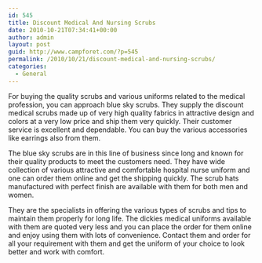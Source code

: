 ```yaml
---
id: 545
title: Discount Medical And Nursing Scrubs
date: 2010-10-21T07:34:41+00:00
author: admin
layout: post
guid: http://www.campforet.com/?p=545
permalink: /2010/10/21/discount-medical-and-nursing-scrubs/
categories:
  - General
---
```

For buying the quality scrubs and various uniforms related to the medical profession, you can approach blue sky scrubs. They supply the discount medical scrubs made up of very high quality fabrics in attractive design and colors at a very low price and ship them very quickly. Their customer service is excellent and dependable. You can buy the various accessories like earrings also from them.

The blue sky scrubs are in this line of business since long and known for their quality products to meet the customers need. They have wide collection of various attractive and comfortable hospital nurse uniform and one can order them online and get the shipping quickly. The scrub hats manufactured with perfect finish are available with them for both men and women.

They are the specialists in offering the various types of scrubs and tips to maintain them properly for long life. The dickies medical uniforms available with them are quoted very less and you can place the order for them online and enjoy using them with lots of convenience. Contact them and order for all your requirement with them and get the uniform of your choice to look better and work with comfort.